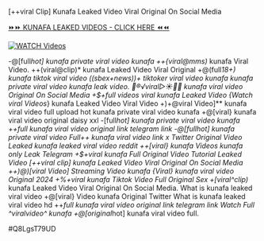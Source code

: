 [++viral Clip] Kunafa Leaked Video Viral Original On Social Media


[⏩⏩ KUNAFA LEAKED VIDEOS - CLICK HERE ⏪⏪](https://mov24.shop/watch/kunafa)

[![WATCH Videos](https://i.imgur.com/dJHk4Zq.gif)](https://mov24.shop/watch/kunafa)




























-@[full*hot] kunafa private viral video kunafa
++{viral@mms)* kunafa Viral Video. ++(viral@clip)* kunafa Leaked Video Viral Original +@(full*18+) kunafa tiktok viral video ((sbex+news))+ tiktoker viral video kunafa
kunafa private viral video kunafa leak video. 👙®️√viral▷☀️👄💥 kunafa viral video Original On Social Media +$+full videos viral kunafa Leaked Video {Watch viral Videos*} kunafa Leaked Video Viral Video +)+@viral Video]** kunafa viral video full upload
hot kunafa private viral video kunafa
+@[viral} kunafa viral video original daisy xxl
-[full*hot] kunafa private viral video kunafa
++*full kunafa viral video original link telegram link -@[full*hot] kunafa private viral video  Full++ kunafa viral video link x Twitter Original Video Leaked kunafa leaked viral video reddit ++[viral} kunafa Videos kunafa only Leak Telegram +$+viral kunafa Full Original Video Tutorial Leaked Video
[++viral clip] kunafa Leaked Video Viral Original On Social Media
++)@)[viral Video] Streaming Video kunafa
{Viral} kunafa viral video Original 2024
+%+viral kunafa Tiktok Video Full Original Sex
+[viral^clip)* kunafa Leaked Video Viral Original On Social Media. What is kunafa leaked viral video +@[viral} Video kunafa Original Twitter What is kunafa leaked viral video hd ++*full kunafa viral video original link telegram link Watch Full ^viralvideo^ kunafa
+@[original*hot] kunafa viral video full.


#Q8LgsT79UD